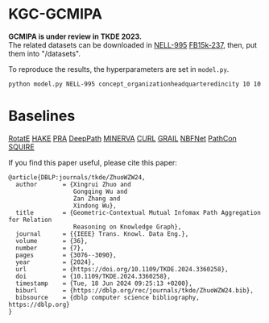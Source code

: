 # KGC-GCMIPA
**GCMIPA is under review in TKDE 2023.**  
The related datasets can be downloaded in [NELL-995](https://drive.google.com/file/d/18MnATMH7EYh0qcoCVS0V6QFQUfiloSJN/view?usp=sharing) [FB15k-237](https://drive.google.com/file/d/1Pj_aSIHKvWyzUSfzDLGFNf3yTCe1znCX/view?usp=sharing), then, put them into "/datasets".  

To reproduce the results, the hyperparameters are set in `model.py`.
```
python model.py NELL-995 concept_organizationheadquarteredincity 10 10
```

# Baselines
[RotatE](https://github.com/DeepGraphLearning/KnowledgeGraphEmbedding)
[HAKE](https://github.com/MIRALab-USTC/KGE-HAKE)
[PRA](https://github.com/David-Lee-1990/Path-ranking-algorithm)
[DeepPath](https://github.com/xwhan/DeepPath)
[MINERVA](https://github.com/shehzaadzd/MINERVA)
[CURL](https://github.com/RutgersDM/DKGR/tree/master)
[GRAIL](https://github.com/kkteru/grail)
[NBFNet](https://github.com/DeepGraphLearning/NBFNet)
[PathCon](https://github.com/hwwang55/PathCon)
[SQUIRE](https://github.com/bys0318/SQUIRE)

If you find this paper useful, please cite this paper:
```
@article{DBLP:journals/tkde/ZhuoWZW24,
  author       = {Xingrui Zhuo and
                  Gongqing Wu and
                  Zan Zhang and
                  Xindong Wu},
  title        = {Geometric-Contextual Mutual Infomax Path Aggregation for Relation
                  Reasoning on Knowledge Graph},
  journal      = {{IEEE} Trans. Knowl. Data Eng.},
  volume       = {36},
  number       = {7},
  pages        = {3076--3090},
  year         = {2024},
  url          = {https://doi.org/10.1109/TKDE.2024.3360258},
  doi          = {10.1109/TKDE.2024.3360258},
  timestamp    = {Tue, 18 Jun 2024 09:25:13 +0200},
  biburl       = {https://dblp.org/rec/journals/tkde/ZhuoWZW24.bib},
  bibsource    = {dblp computer science bibliography, https://dblp.org}
}
```
